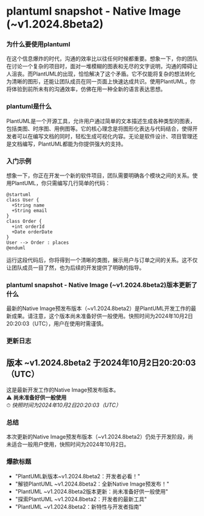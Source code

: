 # plantuml snapshot - Native Image (~v1.2024.8beta2)
### 为什么要使用plantuml

在这个信息爆炸的时代，沟通的效率比以往任何时候都重要。想象一下，你的团队在讨论一个复杂的项目时，面对一堆模糊的图表和无尽的文字说明，沟通的障碍让人沮丧。而PlantUML的出现，恰恰解决了这个矛盾。它不仅能将复杂的想法转化为清晰的图形，还能让团队成员在同一页面上快速达成共识。使用PlantUML，你将体验到前所未有的沟通效率，仿佛在用一种全新的语言表达思想。

### plantuml是什么

PlantUML是一个开源工具，允许用户通过简单的文本描述生成各种类型的图表，包括类图、时序图、用例图等。它的核心理念是将图形化表达与代码结合，使得开发者可以在编写文档的同时，轻松生成可视化内容。无论是软件设计、项目管理还是文档编写，PlantUML都能为你提供强大的支持。

### 入门示例

想象一下，你正在开发一个新的软件项目，团队需要明确各个模块之间的关系。使用PlantUML，你只需编写几行简单的代码：

```
@startuml
class User {
  +String name
  +String email
}
class Order {
  +int orderId
  +Date orderDate
}
User --> Order : places
@enduml
```

运行这段代码后，你将得到一个清晰的类图，展示用户与订单之间的关系。这不仅让团队成员一目了然，也为后续的开发提供了明确的指导。

### plantuml snapshot - Native Image (~v1.2024.8beta2)版本更新了什么

最新的Native Image预发布版本（~v1.2024.8beta2）是PlantUML开发工作的最新成果。请注意，这个版本尚未准备好供一般使用。快照时间为2024年10月2日20:20:03（UTC），用户在使用时需谨慎。

### 更新日志

## 版本 ~v1.2024.8beta2 于2024年10月2日20:20:03（UTC）

这是最新开发工作的Native Image预发布版本。  
⚠️ **尚未准备好供一般使用**  
⏱ *快照时间为2024年10月2日20:20:03（UTC）*

### 总结

本次更新的Native Image预发布版本（~v1.2024.8beta2）仍处于开发阶段，尚未适合一般用户使用，快照时间为2024年10月2日。

### 爆款标题

- "PlantUML新版本~v1.2024.8beta2：开发者必看！"
- "解锁PlantUML ~v1.2024.8beta2：全新Native Image预发布！"
- "PlantUML ~v1.2024.8beta2版本更新：尚未准备好供一般使用"
- "探索PlantUML ~v1.2024.8beta2：开发者的最新工具"
- "PlantUML ~v1.2024.8beta2：新特性与开发者指南"
